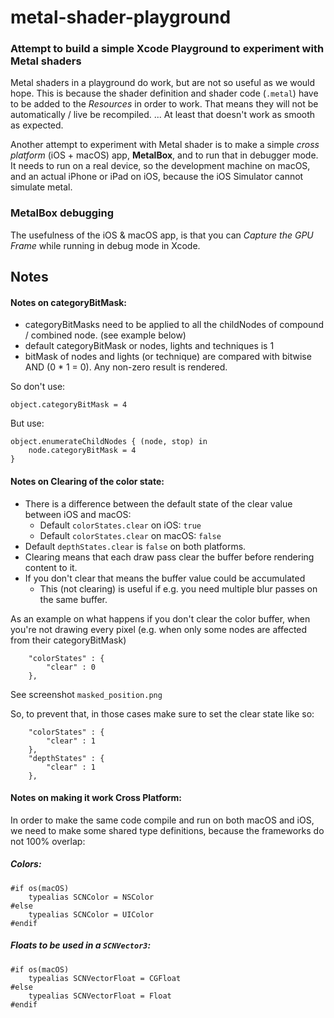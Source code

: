 # metal-shader-playground

### Attempt to build a simple Xcode Playground to experiment with Metal shaders

Metal shaders in a playground do work, but are not so useful as we would hope. This is because the shader definition and shader code (`.metal`) have to be added to the _Resources_ in order to work. That means they will not be automatically / live be recompiled. ... At least that doesn't work as smooth as expected.

Another attempt to experiment with Metal shader is to make a simple _cross platform_ (iOS + macOS) app, **MetalBox**, and to run that in debugger mode. It needs to run on a real device, so the development machine on macOS, and an actual iPhone or iPad on iOS, because the iOS Simulator cannot simulate metal.

### MetalBox debugging

The usefulness of the iOS & macOS app, is that you can _Capture the GPU Frame_ while running in debug mode in Xcode.

## Notes


#### Notes on categoryBitMask:

- categoryBitMasks need to be applied to all the childNodes of compound / combined node. (see example below)
- default categoryBitMask or nodes, lights and techniques is 1
- bitMask of nodes and lights (or technique) are compared with bitwise AND (0 * 1 = 0). Any non-zero result is rendered.

So don't use:

```
object.categoryBitMask = 4
```

But use:

```
object.enumerateChildNodes { (node, stop) in
    node.categoryBitMask = 4
}
```


#### Notes on Clearing of the color state:
 
- There is a difference between the default state of the clear value between iOS and macOS:
    - Default `colorStates.clear` on iOS: `true`
    - Default `colorStates.clear` on macOS: `false`
- Default `depthStates.clear` is `false` on both platforms.
- Clearing means that each draw pass clear the buffer before rendering content to it.
- If you don't clear that means the buffer value could be accumulated
    - This (not clearing) is useful if e.g. you need multiple blur passes on the same buffer.
 
As an example on what happens if you don't clear the color buffer, when you're not drawing every pixel (e.g. when only some nodes are affected from their categoryBitMask)

```
    "colorStates" : {
        "clear" : 0
    },
```
 
 See screenshot `masked_position.png`
 
 
 So, to prevent that, in those cases make sure to set the clear state like so:
 
```
    "colorStates" : {
        "clear" : 1
    },
    "depthStates" : {
        "clear" : 1
    },
```


#### Notes on making it work Cross Platform:

In order to make the same code compile and run on both macOS and iOS, we need to make some shared type definitions, because the frameworks do not 100% overlap:

##### Colors:

```
#if os(macOS)
    typealias SCNColor = NSColor
#else
    typealias SCNColor = UIColor
#endif
```

##### Floats to be used in a `SCNVector3`:

```
#if os(macOS)
    typealias SCNVectorFloat = CGFloat
#else
    typealias SCNVectorFloat = Float
#endif
```